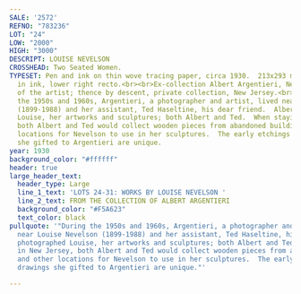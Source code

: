 ```yaml
---
SALE: '2572'
REFNO: "783236"
LOT: "24"
LOW: "2000"
HIGH: "3000"
DESCRIPT: LOUISE NEVELSON
CROSSHEAD: Two Seated Women.
TYPESET: Pen and ink on thin wove tracing paper, circa 1930.  213x293 mm; 8⅜x11⅝ inches.  Signed
  in ink, lower right recto.<br><br>Ex-collection Albert Argentieri, New Jersey, friend
  of the artist; thence by descent, private collection, New Jersey.<br><br>During
  the 1950s and 1960s, Argentieri, a photographer and artist, lived near Louise Nevelson
  (1899-1988) and her assistant, Ted Haseltine, his dear friend.  Albert photographed
  Louise, her artworks and sculptures; both Albert and Ted.  When staying in New Jersey,
  both Albert and Ted would collect wooden pieces from abandoned buildings and other
  locations for Nevelson to use in her sculptures.  The early etchings and drawings
  she gifted to Argentieri are unique.
year: 1930
background_color: "#ffffff"
header: true
large_header_text:
  header_type: Large
  line_1_text: 'LOTS 24-31: WORKS BY LOUISE NEVELSON '
  line_2_text: FROM THE COLLECTION OF ALBERT ARGENTIERI
  background_color: "#F5A623"
  text_color: black
pullquote: '"During the 1950s and 1960s, Argentieri, a photographer and artist, lived
  near Louise Nevelson (1899-1988) and her assistant, Ted Haseltine, his dear friend.  Albert
  photographed Louise, her artworks and sculptures; both Albert and Ted.  When staying
  in New Jersey, both Albert and Ted would collect wooden pieces from abandoned buildings
  and other locations for Nevelson to use in her sculptures.  The early etchings and
  drawings she gifted to Argentieri are unique."'

---
```

